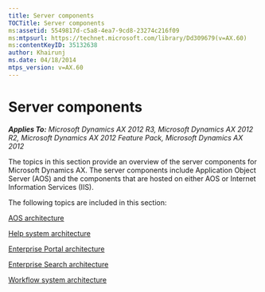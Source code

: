 ```yaml
---
title: Server components
TOCTitle: Server components
ms:assetid: 5549817d-c5a8-4ea7-9cd8-23274c216f09
ms:mtpsurl: https://technet.microsoft.com/library/Dd309679(v=AX.60)
ms:contentKeyID: 35132638
author: Khairunj
ms.date: 04/18/2014
mtps_version: v=AX.60
---
```


# Server components 


_**Applies To:** Microsoft Dynamics AX 2012 R3, Microsoft Dynamics AX 2012 R2, Microsoft Dynamics AX 2012 Feature Pack, Microsoft Dynamics AX 2012_

The topics in this section provide an overview of the server components for Microsoft Dynamics AX. The server components include Application Object Server (AOS) and the components that are hosted on either AOS or Internet Information Services (IIS).

The following topics are included in this section:

[AOS architecture](aos-architecture.md)

[Help system architecture](help-system-architecture.md)

[Enterprise Portal architecture](enterprise-portal-architecture.md)

[Enterprise Search architecture](enterprise-search-architecture.md)

[Workflow system architecture](workflow-system-architecture.md)

  


